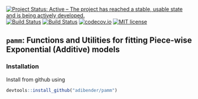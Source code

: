 [![Project Status: Active – The project has reached a stable, usable state and is being actively developed.](http://www.repostatus.org/badges/latest/active.svg)](http://www.repostatus.org/#active)
 [![Build Status](https://travis-ci.org/adibender/pamm.svg?branch=master)](https://travis-ci.org/adibender/pamm)
 [![Build Status](https://ci.appveyor.com/api/projects/status/github/adibender/pamm?branch=master&svg=true)](https://ci.appveyor.com/project/adibender/pamm/branch/master)
[![codecov.io](https://codecov.io/github/adibender/pamm/coverage.svg?branch=master)](https://codecov.io/github/adibender/pamm/branch/master)
[![MIT license](http://img.shields.io/badge/license-MIT-brightgreen.svg)](http://opensource.org/licenses/MIT)


## `pamm`: Functions and Utilities for fitting Piece-wise Exponential (Additive) models

### Installation

Install from github using

```r
devtools::install_github("adibender/pamm")
```